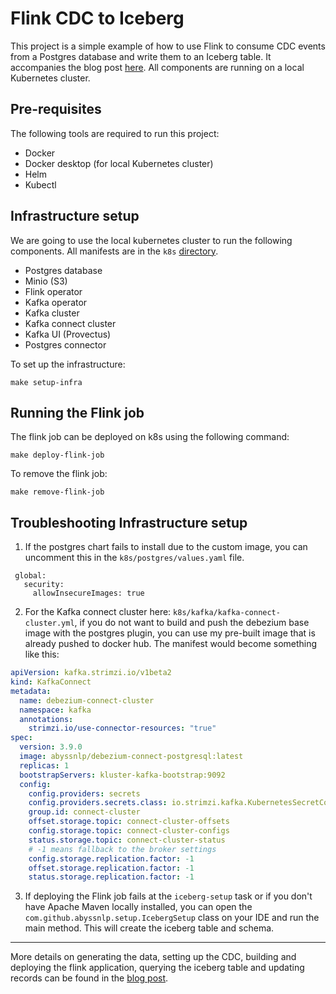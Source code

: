 Flink CDC to Iceberg
===

This project is a simple example of how to use Flink to consume CDC events from a Postgres database and write them to an
Iceberg table. It accompanies the blog post [here](https://unskewdata.com/blog/flink-cdc-iceberg).
All components are running on a local Kubernetes cluster.

## Pre-requisites

The following tools are required to run this project:

- Docker
- Docker desktop (for local Kubernetes cluster)
- Helm
- Kubectl

## Infrastructure setup

We are going to use the local kubernetes cluster to run the following components. All manifests
are in the `k8s` [directory](./k8s).

- Postgres database
- Minio (S3)
- Flink operator
- Kafka operator
- Kafka cluster
- Kafka connect cluster
- Kafka UI (Provectus)
- Postgres connector

To set up the infrastructure:

```shell
make setup-infra
```

## Running the Flink job

The flink job can be deployed on k8s using the following command:

```shell
make deploy-flink-job
```

To remove the flink job:

```shell
make remove-flink-job
```

## Troubleshooting Infrastructure setup

1. If the postgres chart fails to install due to the custom image, you can uncomment this in the
   `k8s/postgres/values.yaml` file.

```shell
 global:
   security:
     allowInsecureImages: true
```

2. For the Kafka connect cluster here: `k8s/kafka/kafka-connect-cluster.yml`, if you do not want to build and push the
   debezium base image with
   the postgres plugin, you can use my pre-built image that is already pushed to docker hub. The manifest would become
   something like this:

```yaml
apiVersion: kafka.strimzi.io/v1beta2
kind: KafkaConnect
metadata:
  name: debezium-connect-cluster
  namespace: kafka
  annotations:
    strimzi.io/use-connector-resources: "true"
spec:
  version: 3.9.0
  image: abyssnlp/debezium-connect-postgresql:latest
  replicas: 1
  bootstrapServers: kluster-kafka-bootstrap:9092
  config:
    config.providers: secrets
    config.providers.secrets.class: io.strimzi.kafka.KubernetesSecretConfigProvider
    group.id: connect-cluster
    offset.storage.topic: connect-cluster-offsets
    config.storage.topic: connect-cluster-configs
    status.storage.topic: connect-cluster-status
    # -1 means fallback to the broker settings
    config.storage.replication.factor: -1
    offset.storage.replication.factor: -1
    status.storage.replication.factor: -1
```

3. If deploying the Flink job fails at the `iceberg-setup` task or if you don't have Apache Maven locally installed, you
   can open the
   `com.github.abyssnlp.setup.IcebergSetup`
   class on your IDE and run the main method. This will create the iceberg table and schema.

---

More details on generating the data, setting up the CDC, building and deploying the
flink application, querying the iceberg table and updating records can be found in
the [blog post](https://unskewdata.com/blog/flink-cdc-iceberg).
